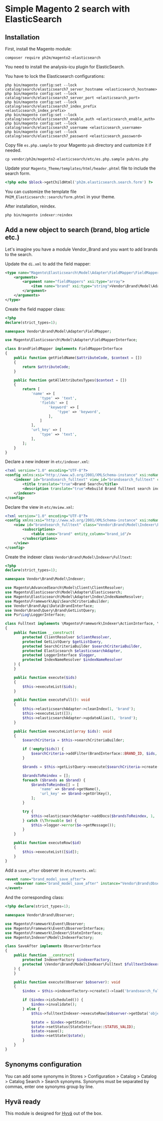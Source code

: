 # Simple Magento 2 search with ElasticSearch

## Installation
First, install the Magento module:
```
composer require ph2m/magento2-elasticsearch
```

You need to install the analysis-icu plugin for ElasticSearch.

You have to lock the Elasticsearch configurations:
```
php bin/magento config:set --lock catalog/search/elasticsearch7_server_hostname <elasticsearch_hostname>
php bin/magento config:set --lock catalog/search/elasticsearch7_server_port <elasticsearch_port>
php bin/magento config:set --lock catalog/search/elasticsearch7_index_prefix <elasticsearch_index_prefix>
php bin/magento config:set --lock catalog/search/elasticsearch7_enable_auth <elasticsearch_enable_auth>
php bin/magento config:set --lock catalog/search/elasticsearch7_username <elasticsearch_username>
php bin/magento config:set --lock catalog/search/elasticsearch7_password <elasticsearch_password>
```

Copy file `es.php.sample` to your Magento `pub` directory and customize it if needed.
```
cp vendor/ph2m/magento2-elasticsearch/etc/es.php.sample pub/es.php
```

Update your `Magento_Theme/templates/html/header.phtml` file to include the search form.

```php
<?php echo $block->getChildHtml('ph2m.elasticsearch.search.form') ?>
```

You can customize the template file `PH2M_Elasticsearch::search/form.phtml` in your theme.

After installation, reindex.
```
php bin/magento indexer:reindex
```

## Add a new object to search (brand, blog article etc.)
Let's imagine you have a module Vendor_Brand and you want to add brands to the search.

Update the `di.xml` to add the field mapper:
```xml
<type name="Magento\Elasticsearch\Model\Adapter\FieldMapper\FieldMapperResolver">
    <arguments>
        <argument name="fieldMappers" xsi:type="array">
            <item name="brand" xsi:type="string">Vendor\Brand\Model\Adapter\FieldMapper\BrandFieldMapper</item>
        </argument>
    </arguments>
</type>
```

Create the field mapper class:
```php
<?php
declare(strict_types=1);

namespace Vendor\Brand\Model\Adapter\FieldMapper;

use Magento\Elasticsearch\Model\Adapter\FieldMapperInterface;

class BrandFieldMapper implements FieldMapperInterface
{
    public function getFieldName($attributeCode, $context = [])
    {
        return $attributeCode;
    }

    public function getAllAttributesTypes($context = [])
    {
        return [
            'name' => [
                'type' => 'text',
                'fields' => [
                    'keyword' => [
                        'type' => 'keyword',
                    ],
                ]
            ],
            'url_key' => [
                'type' => 'text',
            ],
        ];
    }
}
```

Declare a new indexer in `etc/indexer.xml`:
```xml
<?xml version="1.0" encoding="UTF-8"?>
<config xmlns:xsi="http://www.w3.org/2001/XMLSchema-instance" xsi:noNamespaceSchemaLocation="urn:magento:framework:Indexer/etc/indexer.xsd">
    <indexer id="brandsearch_fulltext" view_id="brandsearch_fulltext" class="Vendor\Brand\Model\Indexer\Fulltext">
        <title translate="true">Brand Search</title>
        <description translate="true">Rebuild Brand fulltext search index</description>
    </indexer>
</config>
```

Declare the view in `etc/mview.xml`:
```xml
<?xml version="1.0" encoding="UTF-8"?>
<config xmlns:xsi="http://www.w3.org/2001/XMLSchema-instance" xsi:noNamespaceSchemaLocation="urn:magento:framework:Mview/etc/mview.xsd">
    <view id="brandsearch_fulltext" class="Vendor\Brand\Model\Indexer\Fulltext" group="indexer">
        <subscriptions>
            <table name="brand" entity_column="brand_id"/>
        </subscriptions>
    </view>
</config>
```

Create the indexer class `Vendor\Brand\Model\Indexer\Fulltext`:
```php
<?php
declare(strict_types=1);

namespace Vendor\Brand\Model\Indexer;

use Magento\AdvancedSearch\Model\Client\ClientResolver;
use Magento\Elasticsearch\Model\Adapter\Elasticsearch;
use Magento\Elasticsearch\Model\Adapter\Index\IndexNameResolver;
use Magento\Framework\Api\SearchCriteriaBuilder;
use Vendor\Brand\Api\Data\BrandInterface;
use Vendor\Brand\Query\Brand\GetListQuery;
use Psr\Log\LoggerInterface;

class Fulltext implements \Magento\Framework\Indexer\ActionInterface, \Magento\Framework\Mview\ActionInterface
{
    public function __construct(
        protected ClientResolver $clientResolver,
        protected GetListQuery $getListQuery,
        protected SearchCriteriaBuilder $searchCriteriaBuilder,
        protected Elasticsearch $elasticsearchAdapter,
        protected LoggerInterface $logger,
        protected IndexNameResolver $indexNameResolver
    ) {
    }

    public function execute($ids)
    {
        $this->executeList($ids);
    }

    public function executeFull(): void
    {
        $this->elasticsearchAdapter->cleanIndex(1, 'brand');
        $this->executeList([]);
        $this->elasticsearchAdapter->updateAlias(1, 'brand');
    }

    public function executeList(array $ids): void
    {
        $searchCriteria = $this->searchCriteriaBuilder;

        if (!empty($ids)) {
            $searchCriteria->addFilter(BrandInterface::BRAND_ID, $ids, 'in');
        }

        $brands = $this->getListQuery->execute($searchCriteria->create())->getItems();

        $brandsToReindex = [];
        foreach ($brands as $brand) {
            $brandsToReindex[] = [
                'name' => $brand->getName(),
                'url_key' => $brand->getUrlKey(),
            ];
        }

        try {
            $this->elasticsearchAdapter->addDocs($brandsToReindex, 1, 'brand');
        } catch (\Throwable $e) {
            $this->logger->error($e->getMessage());
        }
    }

    public function executeRow($id)
    {
        $this->executeList([$id]);
    }
}
```

Add a `save_after` observer in `etc/events.xml`:
```xml
<event name="brand_model_save_after">
    <observer name="brand_model_save_after" instance="Vendor\Brand\Observer\SaveAfter" />
</event>
```

And the corresponding class:
```php
<?php declare(strict_types=1);

namespace Vendor\Brand\Observer;

use Magento\Framework\Event\Observer;
use Magento\Framework\Event\ObserverInterface;
use Magento\Framework\Indexer\StateInterface;
use Magento\Indexer\Model\IndexerFactory;

class SaveAfter implements ObserverInterface
{
    public function __construct(
        protected IndexerFactory $indexerFactory,
        protected \Vendor\Brand\Model\Indexer\Fulltext $fulltextIndexer
    ) {
    }

    public function execute(Observer $observer): void
    {
        $index = $this->indexerFactory->create()->load('brandsearch_fulltext');

        if ($index->isScheduled()) {
            $index->invalidate();
        } else {
            $this->fulltextIndexer->executeRow($observer->getData('object')->getBrandId());

            $state = $index->getState();
            $state->setStatus(StateInterface::STATUS_VALID);
            $state->save();
            $index->setState($state);
        }
    }
}
```

## Synonyms configuration
You can add some synonyms in Stores > Configuration > Catalog > Catalog > Catalog Search > Search synonyms.
Synonyms must be separated by commas, enter one synonyms group by line.

## Hyvä ready
This module is designed for [Hyvä](https://www.hyva.io/) out of the box.
